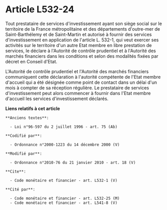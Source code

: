 # Article L532-24

Tout prestataire de services d'investissement ayant son siège social sur le territoire de la France métropolitaine et des
départements d'outre-mer de Saint-Barthélemy et de Saint-Martin et autorisé à fournir des services d'investissement en
application de l'article L. 532-1, qui veut exercer ses activités sur le territoire d'un autre Etat membre en libre
prestation de services, le déclare à l'Autorité de contrôle prudentiel et à l'Autorité des marchés financiers dans les
conditions et selon des modalités fixées par décret en Conseil d'Etat. 

L'Autorité de contrôle prudentiel et l'Autorité des marchés financiers communiquent cette déclaration à l'autorité compétente
de l'Etat membre d'accueil qui a été désignée comme point de contact dans un délai d'un mois à compter de sa réception
régulière. Le prestataire de services d'investissement peut alors commencer à fournir dans l'Etat membre d'accueil les
services d'investissement déclarés.

**Liens relatifs à cet article**

	**Anciens textes**:

	  - Loi n°96-597 du 2 juillet 1996 - art. 75 (Ab)

	**Codifié par**:

	  - Ordonnance n°2000-1223 du 14 décembre 2000 (V)

	**Modifié par**:

	  - Ordonnance n°2010-76 du 21 janvier 2010 - art. 18 (V)

	**Cite**:

	  - Code monétaire et financier - art. L532-1 (V)

	**Cité par**:

	  - Code monétaire et financier - art. L532-25 (M)
	  - Code monétaire et financier - art. L541-8 (V)
